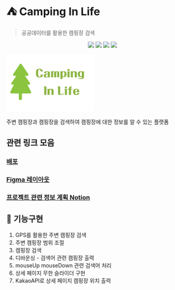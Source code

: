 
# ⛺️ Camping In Life
> 공공데이터를 활용한 캠핑장 검색 

<div align="center">
<img src="https://img.shields.io/badge/next-12.2.3-red.svg"/> <img src="https://img.shields.io/badge/react-18.2.0-6BDAFC.svg"/>
<img src="https://img.shields.io/badge/react_kakao_maps_sdk-^1.1.3-F9DC3E.svg"/>
<img src="https://img.shields.io/badge/styled_components-^5.3.5-DB7093.svg"/>
</div>


![](public/mainlogo.png)

주변 캠핑장과 캠핑장을 검색하여 캠핑장에 대한 정보를 알 수 있는 플랫폼

## 관련 링크 모음 
### [배포](https://camping-in-life.vercel.app/)
### [Figma 레이아웃](https://www.figma.com/file/n1vB6phFEAa1mZlNCVYG5Z/%EC%BA%A1%EC%8A%A4%ED%86%A42-team-library?node-id=0%3A1&t=Y96Ni78uicYmEyZp-1)
### [프로젝트 관련 정보 계획 Notion](https://khw970421.notion.site/Camping-In-Life-a139b980c66744ddb43193669deb209d)

<!--
## 설치 방법

OS X & 리눅스:

```sh
npm install my-crazy-module --save
```

윈도우:

```sh
edit autoexec.bat
```


## 사용 예제

스크린 샷과 코드 예제를 통해 사용 방법을 자세히 설명합니다.

_더 많은 예제와 사용법은 [Wiki][wiki]를 참고하세요._

## 개발 환경 설정

모든 개발 의존성 설치 방법과 자동 테스트 슈트 실행 방법을 운영체제 별로 작성합니다.

```sh
make install
npm test
```

-->

## 🌲 기능구현 
1. GPS를 활용한 주변 캠핑장 검색
2. 주변 캠핑장 범위 조절 
3. 캠핑장 검색 
  1. 디바운싱 - 검색어 관련 캠핑장 출력
  2. mouseUp mouseDown 관련 검색어 처리
4. 상세 페이지 무한 슬라이더 구현 
5. KakaoAPI로 상세 페이지 캠핑장 위치 출력


